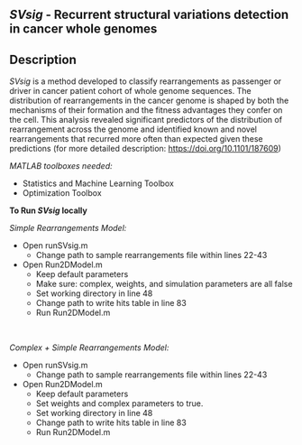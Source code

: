 ## *SVsig* - Recurrent structural variations detection in cancer whole genomes

Description
-----------
*SVsig* is a method developed to classify rearrangements as passenger or driver in cancer patient cohort of whole genome sequences. The distribution of rearrangements in the cancer genome is shaped by both the mechanisms of their formation and the fitness advantages they confer on the cell. This analysis revealed significant predictors of the distribution of rearrangement across the genome and identified known and novel rearrangements that recurred more often than expected given these predictions (for more detailed description: https://doi.org/10.1101/187609)

*MATLAB toolboxes needed:*
- Statistics and Machine Learning Toolbox
- Optimization Toolbox

**To Run _SVsig_ locally**

*Simple Rearrangements Model:*
- Open runSVsig.m
  - Change path to sample rearrangements file within lines 22-43
- Open Run2DModel.m 
  - Keep default parameters
  - Make sure: complex, weights, and simulation parameters are all false
  - Set working directory in line 48
  - Change path to write hits table in line 83
  - Run Run2DModel.m

<br>

*Complex + Simple Rearrangements Model:* 
- Open runSVsig.m
  - Change path to sample rearrangements file within lines 22-43
- Open Run2DModel.m
  - Keep default parameters
  - Set weights and complex parameters to true. 
  - Set working directory in line 48
  - Change path to write hits table in line 83
  - Run Run2DModel.m


